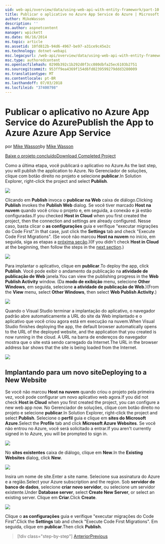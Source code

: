 ```yaml
---
uid: web-api/overview/data/using-web-api-with-entity-framework/part-10
title: Publicar o aplicativo no Azure App Service do Azure | Microsoft Docs
author: MikeWasson
description: ''
ms.author: aspnetcontent
manager: wpickett
ms.date: 06/16/2014
ms.topic: article
ms.assetid: 10fd812b-94d6-4967-be97-a31ce9c45e2c
ms.technology: dotnet-webapi
msc.legacyurl: /web-api/overview/data/using-web-api-with-entity-framework/part-10
msc.type: authoredcontent
ms.openlocfilehash: 0290b392c1b292d0f3cc080dbfa25ec6103b2751
ms.sourcegitcommit: 953ff9ea4369f154d6fd0239599279ddd3280009
ms.translationtype: MT
ms.contentlocale: pt-BR
ms.lasthandoff: 07/03/2018
ms.locfileid: "37400798"
---
```

<a name="publish-the-app-to-azure-azure-app-service"></a><span data-ttu-id="ea25e-102">Publicar o aplicativo no Azure App Service do Azure</span><span class="sxs-lookup"><span data-stu-id="ea25e-102">Publish the App to Azure Azure App Service</span></span>
====================
<span data-ttu-id="ea25e-103">por [Mike Wasson](https://github.com/MikeWasson)</span><span class="sxs-lookup"><span data-stu-id="ea25e-103">by [Mike Wasson](https://github.com/MikeWasson)</span></span>

[<span data-ttu-id="ea25e-104">Baixe o projeto concluído</span><span class="sxs-lookup"><span data-stu-id="ea25e-104">Download Completed Project</span></span>](https://github.com/MikeWasson/BookService)

<span data-ttu-id="ea25e-105">Como a última etapa, você publicará o aplicativo no Azure.</span><span class="sxs-lookup"><span data-stu-id="ea25e-105">As the last step, you will publish the application to Azure.</span></span> <span data-ttu-id="ea25e-106">No Gerenciador de soluções, clique com botão direito no projeto e selecione **publicar**.</span><span class="sxs-lookup"><span data-stu-id="ea25e-106">In Solution Explorer, right-click the project and select **Publish**.</span></span>

![](part-10/_static/image1.png)

<span data-ttu-id="ea25e-107">Clicando em **Publish** invoca o **publicar na Web** caixa de diálogo.</span><span class="sxs-lookup"><span data-stu-id="ea25e-107">Clicking **Publish** invokes the **Publish Web** dialog.</span></span> <span data-ttu-id="ea25e-108">Se você tiver marcado **Host na nuvem** quando você criou o projeto e, em seguida, a conexão e já estão configuradas.</span><span class="sxs-lookup"><span data-stu-id="ea25e-108">If you checked **Host in Cloud** when you first created the project, then the connection and settings are already configured.</span></span> <span data-ttu-id="ea25e-109">Nesse caso, basta clicar o **as configurações** guia e verifique &quot;executar migrações do Code First&quot;.</span><span class="sxs-lookup"><span data-stu-id="ea25e-109">In that case, just click the **Settings** tab and check &quot;Execute Code First Migrations&quot;.</span></span> <span data-ttu-id="ea25e-110">(Se você não marcou **Host na nuvem** no início, em seguida, siga as etapas a [próxima seção](#new-website).)</span><span class="sxs-lookup"><span data-stu-id="ea25e-110">(If you didn't check **Host in Cloud** at the beginning, then follow the steps in the [next section](#new-website).)</span></span>

[![](part-10/_static/image3.png)](part-10/_static/image2.png)

<span data-ttu-id="ea25e-111">Para implantar o aplicativo, clique em **publicar**.</span><span class="sxs-lookup"><span data-stu-id="ea25e-111">To deploy the app, click **Publish**.</span></span> <span data-ttu-id="ea25e-112">Você pode exibir o andamento da publicação na **atividade de publicação de Web** janela.</span><span class="sxs-lookup"><span data-stu-id="ea25e-112">You can view the publishing progress in the **Web Publish Activity** window.</span></span> <span data-ttu-id="ea25e-113">(Da **modo de exibição** menu, selecione **Other Windows**, em seguida, selecione **a atividade de publicação de Web**.)</span><span class="sxs-lookup"><span data-stu-id="ea25e-113">(From the **View** menu, select **Other Windows**, then select **Web Publish Activity**.)</span></span>

![](part-10/_static/image4.png)

<span data-ttu-id="ea25e-114">Quando o Visual Studio terminar a implantação do aplicativo, o navegador padrão abre automaticamente a URL do site da Web implantado e o aplicativo que você criou agora está em execução na nuvem.</span><span class="sxs-lookup"><span data-stu-id="ea25e-114">When Visual Studio finishes deploying the app, the default browser automatically opens to the URL of the deployed website, and the application that you created is now running in the cloud.</span></span> <span data-ttu-id="ea25e-115">A URL na barra de endereços do navegador mostra que o site está sendo carregado da Internet.</span><span class="sxs-lookup"><span data-stu-id="ea25e-115">The URL in the browser address bar shows that the site is being loaded from the Internet.</span></span>

[![](part-10/_static/image6.png)](part-10/_static/image5.png)

<a id="new-website"></a>
## <a name="deploying-to-a-new-website"></a><span data-ttu-id="ea25e-116">Implantando para um novo site</span><span class="sxs-lookup"><span data-stu-id="ea25e-116">Deploying to a New Website</span></span>

<span data-ttu-id="ea25e-117">Se você não marcou **Host na nuvem** quando criou o projeto pela primeira vez, você pode configurar um novo aplicativo web agora.</span><span class="sxs-lookup"><span data-stu-id="ea25e-117">If you did not check **Host in Cloud** when you first created the project, you can configure a new web app now.</span></span> <span data-ttu-id="ea25e-118">No Gerenciador de soluções, clique com botão direito no projeto e selecione **publicar**.</span><span class="sxs-lookup"><span data-stu-id="ea25e-118">In Solution Explorer, right-click the project and select **Publish**.</span></span> <span data-ttu-id="ea25e-119">Selecione o **perfil** guia e clique em **sites do Microsoft Azure**.</span><span class="sxs-lookup"><span data-stu-id="ea25e-119">Select the **Profile** tab and click **Microsoft Azure Websites**.</span></span> <span data-ttu-id="ea25e-120">Se você não entrou no Azure, você será solicitado a entrar.</span><span class="sxs-lookup"><span data-stu-id="ea25e-120">If you aren't currently signed in to Azure, you will be prompted to sign in.</span></span>

[![](part-10/_static/image8.png)](part-10/_static/image7.png)

<span data-ttu-id="ea25e-121">No **sites existentes** caixa de diálogo, clique em **New**.</span><span class="sxs-lookup"><span data-stu-id="ea25e-121">In the **Existing Websites** dialog, click **New**.</span></span>

![](part-10/_static/image9.png)

<span data-ttu-id="ea25e-122">Insira um nome de site.</span><span class="sxs-lookup"><span data-stu-id="ea25e-122">Enter a site name.</span></span> <span data-ttu-id="ea25e-123">Selecione sua assinatura do Azure e a região.</span><span class="sxs-lookup"><span data-stu-id="ea25e-123">Select your Azure subscription and the region.</span></span> <span data-ttu-id="ea25e-124">Sob **servidor de banco de dados**, selecione **criar novo servidor**, ou selecione um servidor existente.</span><span class="sxs-lookup"><span data-stu-id="ea25e-124">Under **Database server**, select **Create New Server**, or select an existing server.</span></span> <span data-ttu-id="ea25e-125">Clique em **Criar**.</span><span class="sxs-lookup"><span data-stu-id="ea25e-125">Click **Create**.</span></span>

[![](part-10/_static/image11.png)](part-10/_static/image10.png)

<span data-ttu-id="ea25e-126">Clique o **as configurações** guia e verifique &quot;executar migrações do Code First&quot;.</span><span class="sxs-lookup"><span data-stu-id="ea25e-126">Click the **Settings** tab and check &quot;Execute Code First Migrations&quot;.</span></span> <span data-ttu-id="ea25e-127">Em seguida, clique em **publicar**.</span><span class="sxs-lookup"><span data-stu-id="ea25e-127">Then click **Publish**.</span></span>

> [!div class="step-by-step"]
> [<span data-ttu-id="ea25e-128">Anterior</span><span class="sxs-lookup"><span data-stu-id="ea25e-128">Previous</span></span>](part-9.md)
